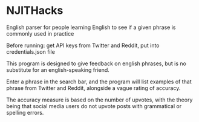 # NJITHacks
English parser for people learning English to see if a given phrase is commonly used in practice

Before running: get API keys from Twitter and Reddit, put into credentials.json file

This program is designed to give feedback on english phrases, but is no substitute for an english-speaking friend.


Enter a phrase in the search bar, and the program will list examples of that phrase from Twitter and Reddit, alongside a vague rating of accuracy. 

The accuracy measure is based on the number of upvotes, with the theory being that social media users do not upvote posts with grammatical or spelling errors.


